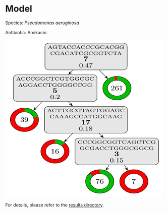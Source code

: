
# Model

Species: *Pseudomonas aeruginosa*

Antibiotic: Amikacin

<a href="./model.pdf"><img src="./model.png" width=500 height=500 /></a>

For details, please refer to the [results directory](../../../../../results/cart_b/pseudomonas%20aeruginosa/amikacin/repeat_7/).

